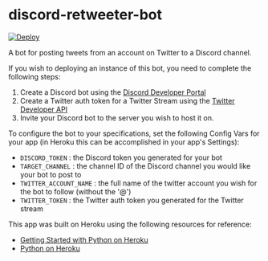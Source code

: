 # discord-retweeter-bot
[![Deploy](https://www.herokucdn.com/deploy/button.svg)](https://heroku.com/deploy)

A bot for posting tweets from an account on Twitter to a Discord channel. 

If you wish to deploying an instance of this bot, you need to complete the following steps:
1. Create a Discord bot using the [Discord Developer Portal](https://discord.com/developers/applications)
2. Create a Twitter auth token for a Twitter Stream using the [Twitter Developer API](https://developer.twitter.com/en/docs/twitter-api/tweets/filtered-stream/introduction)
3. Invite your Discord bot to the server you wish to host it on.

To configure the bot to your specifications, set the following Config Vars for your app (in Heroku this can be accomplished in your app's Settings):
- `DISCORD_TOKEN` : the Discord token you generated for your bot
- `TARGET_CHANNEL` : the channel ID of the Discord channel you would like your bot to post to
- `TWITTER_ACCOUNT_NAME` : the full name of the twitter account you wish for the bot to follow (without the '@')
- `TWITTER_TOKEN` : the Twitter auth token you generated for the Twitter stream
    
This app was built on Heroku using the following resources for reference:
- [Getting Started with Python on Heroku](https://devcenter.heroku.com/articles/getting-started-with-python)
- [Python on Heroku](https://devcenter.heroku.com/categories/python)
